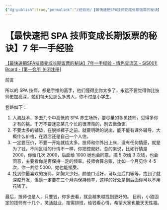 ```yaml
---
{"dg-publish":true,"permalink":"/经验池/【最快速把SPA技师变成长期饭票的秘诀】7年一手经验/","title":"【最快速把 SPA 技师变成长期饭票的秘诀】7 年一手经验","tags":["约炮","嫖娼","SPA"]}
---
```



# 【最快速把 SPA 技师变成长期饭票的秘诀】7 年一手经验

[【最快速把SPA技师变成长期饭票的秘诀】7年一手经验 - 情色交流区 - SiS001! Board - [第一会所 关闭注册]](https://sis001.com/forum/viewthread.php?tid=12021153&extra=)

前言

所以的 SPA 技师，都是手推的高手，他们懂得比你太多了，永远不要觉得你比技师更加高深，她们每天见那么多男人，你不过是小学生。

套路如下：

1. 人海战术，多去几个中高低的 SPA 养生场所，要尽量的多见技师，见得多你才有的挑。千万不要迷恋某几个长的很漂亮的，别去做鱼饵。
2. 不要太多的铺垫，在脱掉裤子之前，就要明确的说出，能不能有课外辅导，大概什么价格，在酒店还是自己一个人住。
3. 一定要压价，不要一开始就给太多。技师和你外出上床，没有任何情感，就是为了钱，不同区域的行情不一样，你把控就好。总的来说，比如行情是 2000，你给几次 2000，后面给 1000 她也会同意。搞 5 次给 3 次钱，也会同意，主要看你是否保持一定的频率。技师会算总账，比如一个月见你 4-5 次，你一共给 5000，她也能接受。
4. 找到你最喜欢的技师，如胸大少妇，颜值口活好，可以走后门等等，找到了就深度开发，但是一定要在三个月内保持频率，这样的好处是到后面你可以不用花钱了。

最后，技师也是人，只要钱，你多去看，就会越来越找到更好的。
目前，小狼固定的技师有十几个，灵活就业，按需排班，给钱看心情，希望大家也能天天性福。